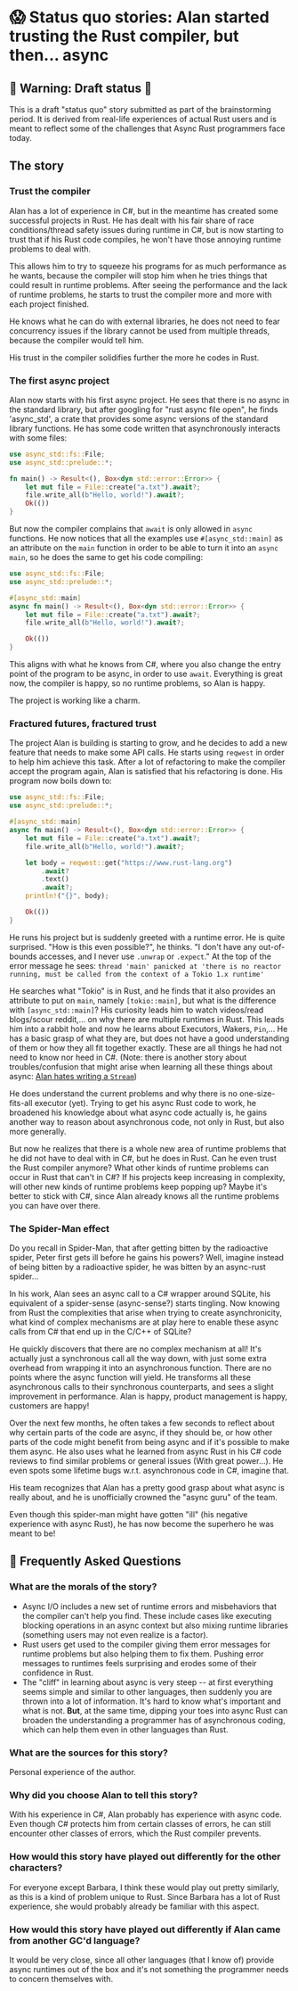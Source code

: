 # 😱 Status quo stories: Alan started trusting the Rust compiler, but then... async


## 🚧 Warning: Draft status 🚧

This is a draft "status quo" story submitted as part of the brainstorming period. It is derived from real-life experiences of actual Rust users and is meant to reflect some of the challenges that Async Rust programmers face today. 

## The story
### Trust the compiler
Alan has a lot of experience in C#, but in the meantime has created some successful projects in Rust.
He has dealt with his fair share of race conditions/thread safety issues during runtime in C#, but is now starting to trust that if his Rust code compiles,
he won't have those annoying runtime problems to deal with.

This allows him to try to squeeze his programs for as much performance as he wants, because the compiler will stop him when he tries things that could result in runtime problems.
After seeing the performance and the lack of runtime problems, he starts to trust the compiler more and more with each project finished.

He knows what he can do with external libraries, he does not need to fear concurrency issues if the library cannot be used from multiple threads, because the compiler would tell him.

His trust in the compiler solidifies further the more he codes in Rust.

### The first async project
Alan now starts with his first async project. He sees that there is no async in the standard library, but after googling for "rust async file open", he finds 'async_std', a crate that provides some async versions of the standard library functions.
He has some code written that asynchronously interacts with some files:
```rust
use async_std::fs::File;
use async_std::prelude::*;

fn main() -> Result<(), Box<dyn std::error::Error>> {
    let mut file = File::create("a.txt").await?;
    file.write_all(b"Hello, world!").await?;
    Ok(())
}
```
But now the compiler complains that `await` is only allowed in `async` functions. He now notices that all the examples use `#[async_std::main]` 
as an attribute on the `main` function in order to be able to turn it into an `async main`, so he does the same to get his code compiling:
```rust
use async_std::fs::File;
use async_std::prelude::*;

#[async_std::main]
async fn main() -> Result<(), Box<dyn std::error::Error>> {
    let mut file = File::create("a.txt").await?;
    file.write_all(b"Hello, world!").await?;

    Ok(())
}
```

This aligns with what he knows from C#, where you also change the entry point of the program to be async, in order to use `await`.
Everything is great now, the compiler is happy, so no runtime problems, so Alan is happy.

The project is working like a charm.

### Fractured futures, fractured trust
The project Alan is building is starting to grow, and he decides to add a new feature that needs to make some API calls. He starts using `reqwest` in order to help him achieve this task.
After a lot of refactoring to make the compiler accept the program again, Alan is satisfied that his refactoring is done.
His program now boils down to:
```rust
use async_std::fs::File;
use async_std::prelude::*;

#[async_std::main]
async fn main() -> Result<(), Box<dyn std::error::Error>> {
    let mut file = File::create("a.txt").await?;
    file.write_all(b"Hello, world!").await?;

    let body = reqwest::get("https://www.rust-lang.org")
        .await?
        .text()
        .await?;
    println!("{}", body);

    Ok(())
}
```

He runs his project but is suddenly greeted with a runtime error. He is quite surprised. "How is this even possible?", he thinks. "I don't have any out-of-bounds accesses, and I never use `.unwrap` or `.expect`."
At the top of the error message he sees: `thread 'main' panicked at 'there is no reactor running, must be called from the context of a Tokio 1.x runtime'` 

He searches what "Tokio" is in Rust, and he finds that it also provides an attribute to put on `main`, namely `[tokio::main]`, but what is the difference with `[async_std::main]`? His curiosity leads him to watch videos/read blogs/scour reddit,... on why there are multiple runtimes in Rust. This leads him into a rabbit hole and now he learns about Executors, Wakers, `Pin`,... He has a basic grasp of what they are, but does not have a good understanding of them or how they all fit together exactly. These are all things he had not need to know nor heed in C#. (Note: there is another story about troubles/confusion that might arise when learning all these things about async: [Alan hates writing a `Stream`](./alan_hates_writing_a_stream.md))

He does understand the current problems and why there is no one-size-fits-all executor (yet). Trying to get his async Rust code to work, he broadened his knowledge about what async code actually is, he gains another way to reason about asynchronous code, not only in Rust, but also more generally.

But now he realizes that there is a whole new area of runtime problems that he did not have to deal with in C#, but he does in Rust.
Can he even trust the Rust compiler anymore? What other kinds of runtime problems can occur in Rust that can't in C#?
If his projects keep increasing in complexity, will other new kinds of runtime problems keep popping up? Maybe it's better to stick with C#, since Alan 
already knows all the runtime problems you can have over there.

### The Spider-Man effect
Do you recall in Spider-Man, that after getting bitten by the radioactive spider, Peter first gets ill before he gains his powers? Well, imagine instead of being bitten by a radioactive spider, he was bitten by an async-rust spider...

In his work, Alan sees an async call to a C# wrapper around SQLite, his equivalent of a spider-sense (async-sense?) starts tingling. Now knowing from Rust the complexities that arise when trying to create asynchronicity, what kind of complex mechanisms are at play here to enable these async calls from C# that end up in the C/C++ of SQLite?

He quickly discovers that there are no complex mechanism at all! It's actually just a synchronous call all the way down, with just some extra overhead from wrapping it into an asynchronous function. There are no points where the async function will yield. He transforms all these asynchronous calls to their synchronous counterparts, and sees a slight improvement in performance. Alan is happy, product management is happy, customers are happy!


Over the next few months, he often takes a few seconds to reflect about why certain parts of the code are async, if they should be, or how other parts of the code might benefit from being async and if it's possible to make them async. He also uses what he learned from async Rust in his C# code reviews to find similar problems or general issues (With great power...). He even spots some lifetime bugs w.r.t. asynchronous code in C#, imagine that.

His team recognizes that Alan has a pretty good grasp about what async is really about, and he is unofficially crowned the "async guru" of the team.


Even though this spider-man might have gotten "ill" (his negative experience with async Rust), he has now become the superhero he was meant to be!


## 🤔 Frequently Asked Questions

### **What are the morals of the story?**
* Async I/O includes a new set of runtime errors and misbehaviors that the compiler can't help you find. These include cases like executing blocking operations
  in an async context but also mixing runtime libraries (something users may not even realize is a factor).
* Rust users get used to the compiler giving them error messages for runtime problems but also helping them to fix them. Pushing error messages to runtimes
  feels surprising and erodes some of their confidence in Rust.
* The "cliff" in learning about async is very steep -- at first everything seems simple and similar to other languages, then suddenly you are thrown into a lot of information. It's hard to know what's important and what is not. **But**, at the same time, dipping your toes into async Rust can broaden the understanding a programmer has of asynchronous coding, which can help them even in other languages than Rust.

### **What are the sources for this story?**
Personal experience of the author.

### **Why did you choose Alan to tell this story?**
With his experience in C#, Alan probably has experience with async code. Even though C# protects him from certain classes of errors,
he can still encounter other classes of errors, which the Rust compiler prevents.

### **How would this story have played out differently for the other characters?**
For everyone except Barbara, I think these would play out pretty similarly, as this is a kind of problem unique to Rust. Since Barbara has a lot of Rust experience,
  she would probably already be familiar with this aspect.

### **How would this story have played out differently if Alan came from another GC'd language?**
It would be very close, since all other languages (that I know of) provide async runtimes out of the box and it's not something the programmer needs to concern themselves with.
